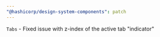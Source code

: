 ```yaml
---
"@hashicorp/design-system-components": patch
---
```


`Tabs` - Fixed issue with z-index of the active tab "indicator"

